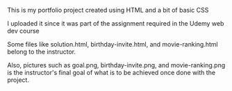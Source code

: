 This is my portfolio project created using HTML and a bit of basic CSS

I uploaded it since it was part of the assignment required in the Udemy web dev course
 
Some files like solution.html, birthday-invite.html, and movie-ranking.html belong to the instructor.

Also, pictures such as goal.png, birthday-invite.png, and movie-ranking.png is the instructor's final goal of what is to be achieved once done with the project.

